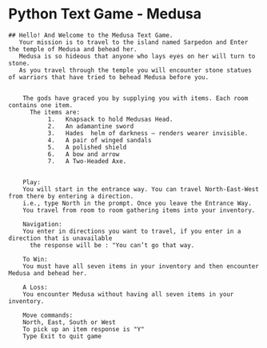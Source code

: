 # Python Text Game - Medusa


    ## Hello! And Welcome to the Medusa Text Game.  
       Your mission is to travel to the island named Sarpedon and Enter the temple of Medusa and behead her.   
       Medusa is so hideous that anyone who lays eyes on her will turn to stone.   
       As you travel through the temple you will encounter stone statues of warriors that have tried to behead Medusa before you.   
          
  
        The gods have graced you by supplying you with items. Each room contains one item.   
          The items are:      
               1.	Knapsack to hold Medusas Head.      
               2.	An adamantine sword      
               3.	Hades  helm of darkness – renders wearer invisible.      
               4.	A pair of winged sandals      
               5.	A polished shield      
               6.	A bow and arrow      
               7.	A Two-Headed Axe.      
          
  
        Play: 
        You will start in the entrance way. You can travel North-East-West from there by entering a direction.      
        i.e., type North in the prompt. Once you leave the Entrance Way.      
        You travel from room to room gathering items into your inventory.      
          
        Navigation: 
        You enter in directions you want to travel, if you enter in a direction that is unavailable      
          the response will be : "You can’t go that way.      
           
        To Win: 
        You must have all seven items in your inventory and then encounter Medusa and behead her.      
          
        A Loss: 
        You encounter Medusa without having all seven items in your inventory.      
          
        Move commands: 
        North, East, South or West   
        To pick up an item response is "Y"   
        Type Exit to quit game   

